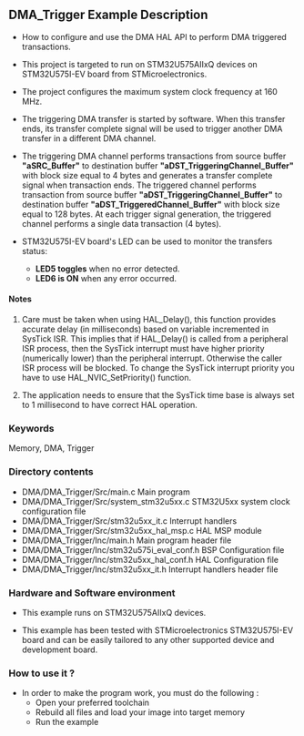 ## <b>DMA_Trigger Example Description</b>

-   How to configure and use the DMA HAL API to perform DMA triggered transactions.

-   This project is targeted to run on STM32U575AIIxQ devices on STM32U575I-EV board from STMicroelectronics.

-   The project configures the maximum system clock frequency at 160 MHz.

-   The triggering DMA transfer is started by software.
When this transfer ends, its transfer complete signal will be used to trigger another DMA transfer in a different DMA channel.

-   The triggering DMA channel performs transactions from source buffer **"aSRC_Buffer"** to destination buffer
**"aDST_TriggeringChannel_Buffer"** with block size equal to 4 bytes and generates a transfer complete signal when transaction ends.
The triggered channel performs transaction from source buffer **"aDST_TriggeringChannel_Buffer"** to
destination buffer **"aDST_TriggeredChannel_Buffer"** with block size equal to 128 bytes.
At each trigger signal generation, the triggered channel performs a single data transaction (4 bytes).

-   STM32U575I-EV board's LED can be used to monitor the transfers status:
    -   **LED5 toggles** when no error detected.
    -   **LED6 is ON** when any error occurred.

#### <b>Notes</b>
 1. Care must be taken when using HAL_Delay(), this function provides accurate delay (in milliseconds)
      based on variable incremented in SysTick ISR. This implies that if HAL_Delay() is called from
      a peripheral ISR process, then the SysTick interrupt must have higher priority (numerically lower)
      than the peripheral interrupt. Otherwise the caller ISR process will be blocked.
      To change the SysTick interrupt priority you have to use HAL_NVIC_SetPriority() function.

 2. The application needs to ensure that the SysTick time base is always set to 1 millisecond
      to have correct HAL operation.

### <b>Keywords</b>

Memory, DMA, Trigger

### <b>Directory contents</b>

-   DMA/DMA_Trigger/Src/main.c                  Main program
-   DMA/DMA_Trigger/Src/system_stm32u5xx.c      STM32U5xx system clock configuration file
-   DMA/DMA_Trigger/Src/stm32u5xx_it.c          Interrupt handlers
-   DMA/DMA_Trigger/Src/stm32u5xx_hal_msp.c     HAL MSP module
-   DMA/DMA_Trigger/Inc/main.h                  Main program header file
-   DMA/DMA_Trigger/Inc/stm32u575i_eval_conf.h  BSP Configuration file
-   DMA/DMA_Trigger/Inc/stm32u5xx_hal_conf.h    HAL Configuration file
-   DMA/DMA_Trigger/Inc/stm32u5xx_it.h          Interrupt handlers header file

### <b>Hardware and Software environment</b>

-   This example runs on STM32U575AIIxQ devices.

-   This example has been tested with STMicroelectronics STM32U575I-EV
    board and can be easily tailored to any other supported device
    and development board.


### <b>How to use it ?</b>

-   In order to make the program work, you must do the following :
    -   Open your preferred toolchain
    -   Rebuild all files and load your image into target memory
    -   Run the example

